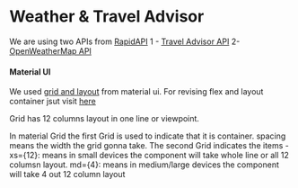 # Weather & Travel Advisor

We are using two APIs from [RapidAPI](https://rapidapi.com/hub?utm_source=youtube.com%2FJavaScriptMastery&utm_medium=DevRel&utm_campaign=DevRel)
1 - [Travel Advisor API](https://rapidapi.com/apidojo/api/travel-advisor?utm_source=youtube.com%2FJavaScriptMastery&utm_medium=DevRel&utm_campaign=DevRel)
2- [OpenWeatherMap API](https://rapidapi.com/community/api/open-weather-map?utm_source=youtube.com%2FJavaScriptMastery&utm_medium=DevRel&utm_campaign=DevRel)

#### Material UI

We used [grid and layout](https://mui.com/components/grid/) from material ui. For revising flex and layout container jsut visit [here](https://css-tricks.com/snippets/css/a-guide-to-flexbox/)

Grid has 12 columns layout in one line or viewpoint.

In material Grid the first Grid is used to indicate that it is container. spacing means the width the grid gonna take.
The second Grid indicates the items -
xs={12}: means in small devices the component will take whole line or all 12 columsn layout.
md={4}: means in medium/large devices the component will take 4 out 12 column layout
